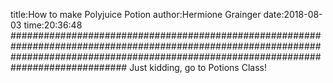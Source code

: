 title:How to make Polyjuice Potion
author:Hermione Grainger
date:2018-08-03
time:20:36:48
#############################################################################################################################################################################################
Just kidding, go to Potions Class!